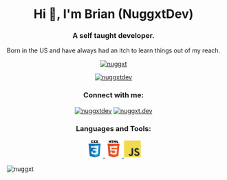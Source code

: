 <h1 align="center">Hi 👋, I'm Brian (NuggxtDev)</h1>
<h3 align="center">A self taught developer.</h3>
<p align="center">Born in the US and have always had an itch to learn things out of my reach.</p>

<p align="center"> <a href="https://github.com/ryo-ma/github-profile-trophy"><img src="https://github-profile-trophy.vercel.app/?username=nuggxt" alt="nuggxt" /></a> </p>

<p align="center"> <a href="https://twitter.com/nuggxtdev" target="blank"><img src="https://img.shields.io/twitter/follow/nuggxtdev?logo=twitter&style=for-the-badge" alt="nuggxtdev" /></a> </p>

<h3 align="center">Connect with me:</h3>
<p align="center">
<a href="https://twitter.com/nuggxtdev" target="blank"><img align="center" src="https://raw.githubusercontent.com/rahuldkjain/github-profile-readme-generator/master/src/images/icons/Social/twitter.svg" alt="nuggxtdev" height="30" width="40" /></a>
<a href="https://instagram.com/nuggxt.dev" target="blank"><img align="center" src="https://raw.githubusercontent.com/rahuldkjain/github-profile-readme-generator/master/src/images/icons/Social/instagram.svg" alt="nuggxt.dev" height="30" width="40" /></a>
</p>

<h3 align="center">Languages and Tools:</h3>
<p align="center"> <a href="https://www.w3schools.com/css/" target="_blank" rel="noreferrer"> <img src="https://raw.githubusercontent.com/devicons/devicon/master/icons/css3/css3-original-wordmark.svg" alt="css3" width="40" height="40"/> </a> <a href="https://www.w3.org/html/" target="_blank" rel="noreferrer"> <img src="https://raw.githubusercontent.com/devicons/devicon/master/icons/html5/html5-original-wordmark.svg" alt="html5" width="40" height="40"/> </a> <a href="https://developer.mozilla.org/en-US/docs/Web/JavaScript" target="_blank" rel="noreferrer"> <img src="https://raw.githubusercontent.com/devicons/devicon/master/icons/javascript/javascript-original.svg" alt="javascript" width="40" height="40"/> </a> </p>

<p>&nbsp;<img align="center" src="https://github-readme-stats.vercel.app/api?username=nuggxt&show_icons=true&locale=en" alt="nuggxt" /></p>


